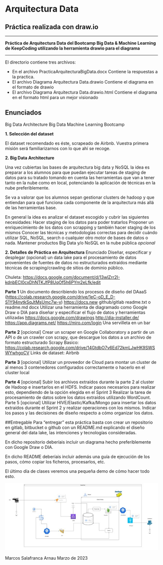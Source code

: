 # Arquitectura Data
## Práctica realizada con draw.io

---

**Práctica de Arquitectura Data del Bootcamp Big Data & Machine Learning de KeepCoding utilizando la herramienta drawio para el diagrama**

---

El directorio  contiene  tres archivos:
* En el archivo PracticaArquitecturaBigData.docx   Contiene la respuestas a la practica.
* El archivo Diagrama Arquitectura Data.drawio  Contiene el diagrama en el formato de drawio
* El archivo Diagrama Arquitectura Data.drawio.html  Contiene el diagrama en el formato html para un mejor visionado


## Enunciados ##
Big Data Architecture
Big Data Machine Learning Bootcamp

**1. Selección del dataset**

El dataset recomendado es éste, scrapeado de Airbnb. Vuestra primera misión será familiarizarnos con lo que ahí se recoge.

**2. Big Data Architecture**

Una vez cubiertas las bases de arquitectura big data y NoSQL la idea es preparar a los alumnos para que puedan ejecutar tareas de staging de datos para su tratado tomando en cuenta las herramientas que van a tener tanto en la nube como en local, potenciando la aplicación de técnicas en la nube preferiblemente.

Se va a valorar que los alumnos sepan gestionar clusters de hadoop y que entiendan para qué funciona cada componente de la arquitectura más allá de las herramientas base. 

En general la idea es analizar el dataset escogido y cubrir las siguientes necesidades:
Hacer staging de los datos para poder tratarlos
Proponer un enriquecimiento de los datos con scrapping y también hacer staging de los mismos
Conocer las técnicas y metodologías correctas para decidir cuándo utilizar SQL, NoSQL, search o cualquier otro motor de bases de datos o nada.
Mantener productos Big Data y/o NoSQL en la nube pública *opcional*

**2. Detalles de Práctica en Arquitectura**
Enunciado
Diseñar, especificar y desplegar (opcional) un data lake para el procesamiento de datos provenientes de fuentes de datos no estructurados extraídos mediante técnicas de scraping/crawling de sitios de dominio público.

Chuleta: https://docs.google.com/document/d/13wlZrr2I-kdnbECI0cxDhNTKJfP8UqOf5h6PYm2eLfk/edit

__Parte 1__
Un documento describiendo los procesos de diseño del DAaaS (https://colab.research.google.com/drive/1eC-oD_E_D-S1Y94nvtkSqJtMsUmc7w-y)
https://docs.new 
github/gitlab readme.txt o readme.md
docx
Utilizar una herramienta de diagramado como Google Draw o DIA para diseñar y especificar el flujo de datos y herramientas utilizadas
https://docs.google.com/drawings
http://dia-installer.de/ 
https://app.diagrams.net/ 
https://miro.com/login
Una servilleta en un bar

**Parte 2** [opcional]
Crear un scraper en Google Collaboratory a partir de un API o de un crawler con scrapy, que descargue los datos a un archivo de formato estructurado
Scrapy Basico: https://colab.research.google.com/drive/14GtdbO7v6Ed72kmLJwHK9SWSWYwhgoCV 
Links de dataset: Airbnb

**Parte 3** [opcional]
Utilizar un proveedor de Cloud para montar un cluster de al menos 3 contenedores configurados correctamente o hacerlo en el cluster local

**Parte 4** [opcional]
Subir los archivos extraídos durante la parte 2 al cluster de Hadoop e insertarlos en el HDFS.
Indicar pasos necesarios para realizar esto, dependiendo de la opción elegida en el Sprint 3
Realizar la tarea de procesamiento de datos sobre los datos extraídos utilizando WordCount.
Parte 5 [opcional]
Utilizar HIVE/Elastic/Kafka/Mongo para insertar los datos extraídos durante el Sprint 2 y realizar operaciones con los mismos.
Indicar los pasos y las decisiones de diseño respecto a cómo organizar los datos.

##Entregable
Para “entregar” esta práctica basta con crear un repositorio en gitlab, bitbucket o github con un README.md explicando el diseño general del data lake, las intenciones y tecnologías consideradas. 

En dicho repositorio deberíais incluir un diagrama hecho preferiblemente con Google Draw o DIA.

En dicho README deberíais incluir además una guía de ejecución de los pasos, cómo copiar los ficheros, procesarlos, etc.

El último día de clases veremos una pequeña demo de cómo hacer todo esto.

![](Imagenes/Arquitectura.jpg)



Marcos Salafranca Arnau                    Marzo de 2023